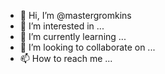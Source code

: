 - 👋 Hi, I’m @mastergromkins
- 👀 I’m interested in ...
- 🌱 I’m currently learning ...
- 💞️ I’m looking to collaborate on ...
- 📫 How to reach me ...

<!---
mastergromkins/mastergromkins is a ✨ special ✨ repository because its `README.md` (this file) appears on your GitHub profile.
You can click the Preview link to take a look at your changes.
--->
